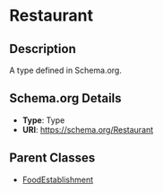# Restaurant

## Description
A type defined in Schema.org.

## Schema.org Details
- **Type**: Type
- **URI**: https://schema.org/Restaurant

## Parent Classes
- [FoodEstablishment](../FoodEstablishment.md)

